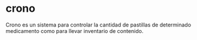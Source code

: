 # crono
Crono es un sistema para controlar la cantidad de pastillas de determinado medicamento como para llevar inventario de contenido.
